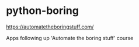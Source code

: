 # python-boring

https://automatetheboringstuff.com/

Apps following up 'Automate the boring stuff' course
